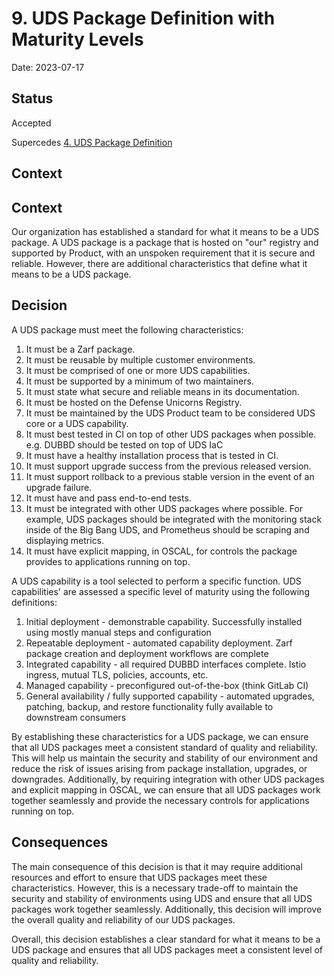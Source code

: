 # 9. UDS Package Definition with Maturity Levels

Date: 2023-07-17

## Status

Accepted

Supercedes [4. UDS Package Definition](0004-uds-package-definition.md)

## Context

## Context

 Our organization has established a standard for what it means to be a UDS package. A UDS package is a package that is
 hosted on "our" registry and supported by Product, with an unspoken requirement that it is secure and reliable.
 However, there are additional characteristics that define what it means to be a UDS package.

## Decision

A UDS package must meet the following characteristics:

1. It must be a Zarf package.
1. It must be reusable by multiple customer environments.
1. It must be comprised of one or more UDS capabilities.
1. It must be supported by a minimum of two maintainers.
1. It must state what secure and reliable means in its documentation.
1. It must be hosted on the Defense Unicorns Registry.
1. It must be maintained by the UDS Product team to be considered UDS core or a UDS capability.
1. It must best tested in CI on top of other UDS packages when possible.  e.g. DUBBD should be tested on top of UDS IaC
1. It must have a healthy installation process that is tested in CI.
1. It must support upgrade success from the previous released version.
1. It must support rollback to a previous stable version in the event of an upgrade failure.
1. It must have and pass end-to-end tests.
1. It must be integrated with other UDS packages where possible. For example, UDS packages should be integrated with the
   monitoring stack inside of the Big Bang UDS, and Prometheus should be scraping and displaying metrics.
1. It must have explicit mapping, in OSCAL, for controls the package provides to applications running on top.

A UDS capability is a tool selected to perform a specific function. UDS capabilities' are assessed a specific level of
maturity using the following definitions:

1. Initial deployment - demonstrable capability. Successfully installed using mostly manual steps and configuration
1. Repeatable deployment - automated capability deployment. Zarf package creation and deployment workflows are complete
1. Integrated capability - all required DUBBD interfaces complete. Istio ingress, mutual TLS, policies, accounts, etc.
1. Managed capability - preconfigured out-of-the-box (think GitLab CI)
1. General availability / fully supported capability - automated upgrades, patching, backup, and restore functionality
    fully available to downstream consumers

By establishing these characteristics for a UDS package, we can ensure that all UDS packages meet a consistent standard
of quality and reliability. This will help us maintain the security and stability of our environment and reduce the risk
of issues arising from package installation, upgrades, or downgrades. Additionally, by requiring integration with other
UDS packages and explicit mapping in OSCAL, we can ensure that all UDS packages work together seamlessly and provide the
necessary controls for applications running on top.

## Consequences

 The main consequence of this decision is that it may require additional resources and effort to ensure that UDS
 packages meet these characteristics. However, this is a necessary trade-off to maintain the security and stability of
 environments using UDS and ensure that all UDS packages work together seamlessly. Additionally, this decision will
 improve the overall quality and reliability of our UDS packages.

Overall, this decision establishes a clear standard for what it means to be a UDS package and ensures that all UDS
packages meet a consistent level of quality and reliability.
